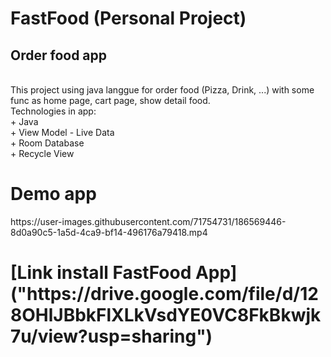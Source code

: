 <h1> FastFood (Personal Project) </h1>
<h2> Order food app </h2> <br/>
This project using java langgue for order food (Pizza, Drink, ...) with some func as home page, cart page, show detail food. <br/>
Technologies in app: <br/>
+ Java <br/>
+ View Model - Live Data <br/>
+ Room Database <br/>
+ Recycle View <br/>
<h1> Demo app </h1>
https://user-images.githubusercontent.com/71754731/186569446-8d0a90c5-1a5d-4ca9-bf14-496176a79418.mp4

<h1> [Link install FastFood App]("https://drive.google.com/file/d/128OHlJBbkFlXLkVsdYE0VC8FkBkwjk7u/view?usp=sharing") </h1>
